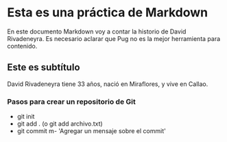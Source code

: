 # Esta es una práctica de Markdown

En este documento Markdown voy a contar la historio de David Rivadeneyra.
Es necesario aclarar que Pug no es la mejor herramienta para contenido.

## Este es subtítulo

David Rivadeneyra tiene 33 años, nació en Miraflores, y vive en Callao.

### Pasos para crear un repositorio de Git

* git init
* git add . (o git add archivo.txt)
* git commit m- 'Agregar un mensaje sobre el commit'